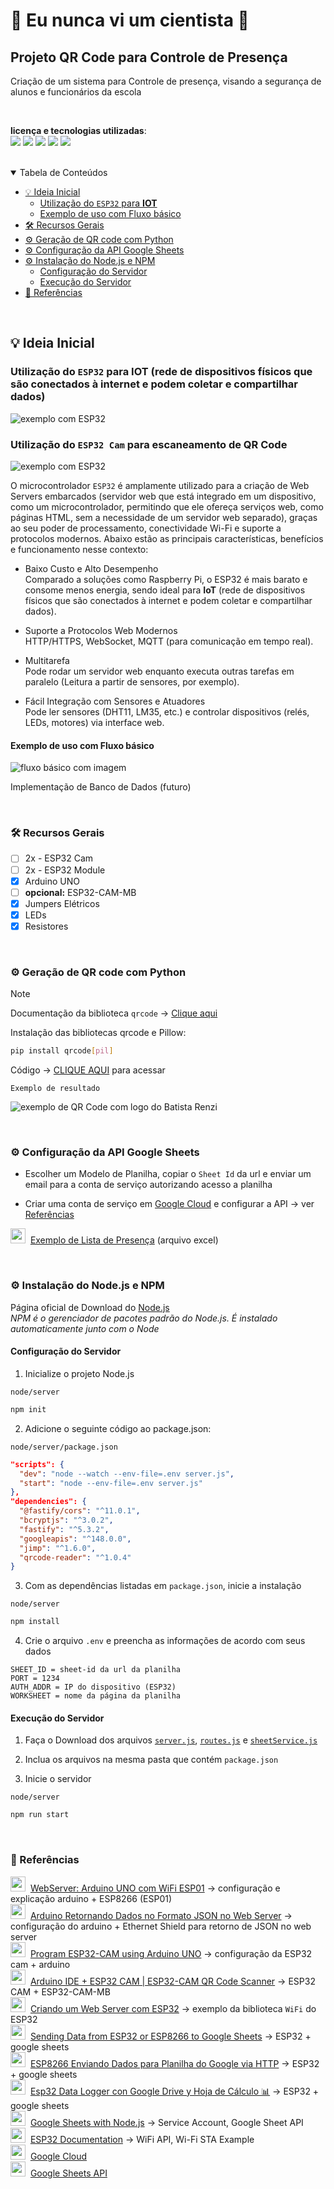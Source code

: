 # 🚀 Eu nunca vi um cientista 🚀

## Projeto QR Code para Controle de Presença

Criação de um sistema para Controle de presença, visando a segurança de alunos e funcionários da escola

<br>

**licença e tecnologias utilizadas**:  
<img src="https://img.shields.io/github/license/henrygoncalvess/QRcode-contra-turno?style=for-the-badge&labelColor=gray&color=97ca00"> <a href="https://docs.python.org/3/"><img src="https://img.shields.io/badge/python-3.11.9-3776AB?style=for-the-badge&logo=python&logoColor=3776AB&labelColor=gray"></a> <a href="https://docs.npmjs.com"><img src="https://img.shields.io/badge/npm-11.0.0-CB3837?style=for-the-badge&logo=npm&logoColor=CB3837&labelColor=gray"></a> <a href="https://nodejs.org/pt"><img src="https://img.shields.io/badge/node-22.12.0-5FA04E?style=for-the-badge&logo=node.js&logoColor=5FA04E&labelColor=gray"></a> <a href="https://fastify.dev/docs/latest/Guides/Getting-Started/"><img src="https://img.shields.io/badge/fastify-5.3.2-000000?style=for-the-badge&logo=fastify&logoColor=000000&labelColor=gray"></a>

<br>

<details open="open">
<summary>Tabela de Conteúdos</summary>
  
- [💡 Ideia Inicial](#ideia)
  - [Utilização do `ESP32` para **IOT**](#esp32)
  - [Exemplo de uso com Fluxo básico](#fluxo)
- [🛠 Recursos Gerais](#recursos)
- [⚙ Geração de QR code com Python](#qrcode)
- [⚙ Configuração da API Google Sheets](#configSheetsApi)
- [⚙ Instalação do Node.js e NPM](#install)
  - [Configuração do Servidor](#npm)
  - [Execução do Servidor](#nodeServer)
- [📄 Referências](#ref)
  
</details>

<br>

<a name="ideia"></a>

## 💡 Ideia Inicial
<a name="esp32"></a>
### Utilização do `ESP32` para **IOT** (rede de dispositivos físicos que são conectados à internet e podem coletar e compartilhar dados)

![exemplo com ESP32](images/ESP32_iot.png)

### Utilização do `ESP32 Cam` para escaneamento de QR Code

![exemplo com ESP32](images/ESP32CAM_code.png)

O microcontrolador `ESP32` é amplamente utilizado para a criação de Web Servers embarcados (servidor web que está integrado em um dispositivo, como um microcontrolador, permitindo que ele ofereça serviços web, como páginas HTML, sem a necessidade de um servidor web separado), graças ao seu poder de processamento, conectividade Wi-Fi e suporte a protocolos modernos. Abaixo estão as principais características, benefícios e funcionamento nesse contexto:

- Baixo Custo e Alto Desempenho  
Comparado a soluções como Raspberry Pi, o ESP32 é mais barato e consome menos energia, sendo ideal para **IoT** (rede de dispositivos físicos que são conectados à internet e podem coletar e compartilhar dados).

- Suporte a Protocolos Web Modernos  
HTTP/HTTPS, WebSocket, MQTT (para comunicação em tempo real).

- Multitarefa  
Pode rodar um servidor web enquanto executa outras tarefas em paralelo (Leitura a partir de sensores, por exemplo).

- Fácil Integração com Sensores e Atuadores  
Pode ler sensores (DHT11, LM35, etc.) e controlar dispositivos (relés, LEDs, motores) via interface web.

<a name="fluxo"></a>
#### Exemplo de uso com Fluxo básico

![fluxo básico com imagem](images/fluxo_code.png)

Implementação de Banco de Dados (futuro)

<br>

<a name="recursos"></a>
### 🛠 Recursos Gerais

- [ ] 2x - ESP32 Cam
- [ ] 2x - ESP32 Module
- [x] Arduino UNO
- [ ] **opcional:** ESP32-CAM-MB
- [x] Jumpers Elétricos
- [x] LEDs
- [x] Resistores

<br>

<a name="qrcode"></a>
### ⚙ Geração de QR code com Python

> [!NOTE]
> Documentação da biblioteca `qrcode` → [Clique aqui](https://pypi.org/project/qrcode/)

Instalação das bibliotecas qrcode e Pillow:
```bash
pip install qrcode[pil]
```

Código → [CLIQUE AQUI](qr-code.py) para acessar

`Exemplo de resultado`

![exemplo de QR Code com logo do Batista Renzi](images/batista-code.png)

<br>

<a name="configSheetsApi"></a>
### ⚙ Configuração da API Google Sheets

- Escolher um Modelo de Planilha, copiar o `Sheet Id` da url e enviar um email para a conta de serviço autorizando acesso a planilha

- Criar uma conta de serviço em [Google Cloud](https://console.cloud.google.com/welcome) e configurar a API → ver [Referências](#ref)

<img src="https://cdn.simpleicons.org/googlesheets/34A853/34A853" width=24>&nbsp; [Exemplo de Lista de Presença](docs/modelo-lista-presenca.xlsx) (arquivo excel)

<br>

<a name="install"></a>
### ⚙ Instalação do Node.js e NPM

Página oficial de Download do [Node.js](https://nodejs.org/pt)  
_NPM é o gerenciador de pacotes padrão do Node.js. É instalado automaticamente junto com o Node_

<a name="npm"></a>
#### Configuração do Servidor

1. Inicialize o projeto Node.js

`node/server`
``` bash
npm init
```

2. Adicione o seguinte código ao package.json:

`node/server/package.json`
``` json
"scripts": {
  "dev": "node --watch --env-file=.env server.js",
  "start": "node --env-file=.env server.js"
},
"dependencies": {
  "@fastify/cors": "^11.0.1",
  "bcryptjs": "^3.0.2",
  "fastify": "^5.3.2",
  "googleapis": "^148.0.0",
  "jimp": "^1.6.0",
  "qrcode-reader": "^1.0.4"
}
```

3. Com as dependências listadas em `package.json`, inicie a instalação

`node/server`
``` bash
npm install
```

4. Crie o arquivo `.env` e preencha as informações de acordo com seus dados

```.env
SHEET_ID = sheet-id da url da planilha
PORT = 1234
AUTH_ADDR = IP do dispositivo (ESP32)
WORKSHEET = nome da página da planilha
```

<a name="nodeServer"></a>
#### Execução do Servidor

1. Faça o Download dos arquivos [`server.js`](src/server.js), [`routes.js`](src/routes.js) e [`sheetService.js`](src/sheetService.js)

2. Inclua os arquivos na mesma pasta que contém `package.json`

3. Inicie o servidor

`node/server`
```bash
npm run start
```

<br>

<a name="ref"></a>
### 📄 Referências

<img src="https://cdn.simpleicons.org/youtube/FF0000/FF0000" width=24>&nbsp; [WebServer: Arduino UNO com WiFi ESP01](https://youtu.be/_WPXhNV07Q8?si=PmHWCHl0Lrf5LABd) → configuração e explicação arduino + ESP8266 (ESP01)  
<img src="https://cdn.simpleicons.org/youtube/FF0000/FF0000" width=24>&nbsp; [Arduino Retornando Dados no Formato JSON no Web Server](https://youtu.be/eSMZxWEYgZs?si=KtAnpWq5ySvwE1lo) → configuração do arduino + Ethernet Shield para retorno de JSON no web server  
<img src="https://cdn.simpleicons.org/youtube/FF0000/FF0000" width=24>&nbsp; [Program ESP32-CAM using Arduino UNO](https://easyelectronicsproject.com/esp32-projects/program-esp32cam-arduino/) → configuração da ESP32 cam + arduino  
<img src="https://cdn.simpleicons.org/youtube/FF0000/FF0000" width=24>&nbsp; [Arduino IDE + ESP32 CAM | ESP32-CAM QR Code Scanner](https://www.youtube.com/watch?v=tZV7b8dGgw4) → ESP32 CAM + ESP32-CAM-MB  
<img src="https://cdn.simpleicons.org/youtube/FF0000/FF0000" width=24>&nbsp; [Criando um Web Server com ESP32](https://www.youtube.com/watch?v=ZSyqNFGAF8o) → exemplo da biblioteca `WiFi` do ESP32  
<img src="https://cdn.simpleicons.org/youtube/FF0000/FF0000" width=24>&nbsp; [Sending Data from ESP32 or ESP8266 to Google Sheets](https://youtu.be/3V1S0Cj4mas?si=nfMsxMOIjSp5avWR) → ESP32 + google sheets  
<img src="https://cdn.simpleicons.org/youtube/FF0000/FF0000" width=24>&nbsp; [ESP8266 Enviando Dados para Planilha do Google via HTTP](https://youtu.be/dTB2lD6ToSk?si=Qwb1mgBSHx-CIxTv) → ESP32 + google sheets  
<img src="https://cdn.simpleicons.org/youtube/FF0000/FF0000" width=24>&nbsp; [Esp32 Data Logger con Google Drive y Hoja de Cálculo 📊](https://youtu.be/L8MWleQVpqM?si=7_VOkyH51vw-rF92) → ESP32 + google sheets  
<img src="https://cdn.simpleicons.org/youtube/FF0000/FF0000" width=24>&nbsp; [Google Sheets with Node.js](https://youtu.be/QQNArEqBCHQ?si=OHBbPL9E-j2tyAcC&t=45) → Service Account, Google Sheet API  
<img src="https://cdn.simpleicons.org/googledocs/FFFFFF/FFFFFF" width=24>&nbsp; [ESP32 Documentation](https://docs.espressif.com/projects/arduino-esp32/en/latest/index.html) → WiFi API, Wi-Fi STA Example  
<img src="https://cdn.simpleicons.org/googlecloud/4285F4/4285F4" width=24>&nbsp; [Google Cloud](https://console.cloud.google.com/welcome)  
<img src="https://cdn.simpleicons.org/google/4285F4/4285F4" width=24>&nbsp; [Google Sheets API](https://developers.google.com/workspace/sheets/api/reference/rest?hl=en)  
